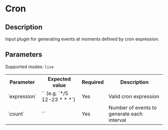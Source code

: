 # Cron

## Description

Input plugin for generating events at moments defined by cron expression.

## Parameters

Supported modes: `live`

<table>
    <th>Parameter</th>
    <th>Expected value</th>
    <th>Required</th>
    <th>Description</th>
    <tr>
        <td>`expression`</td>
        <td>`<str>` (e.g. `*/5 12-23 * * *`)</td>
        <td>Yes</td>
        <td>Valid cron expression</td>
    </tr>
    <tr>
        <td>`count`</td>
        <td>`<int>`</td>
        <td>Yes</td>
        <td>Number of events to generate each interval</td>
    </tr>
</table>